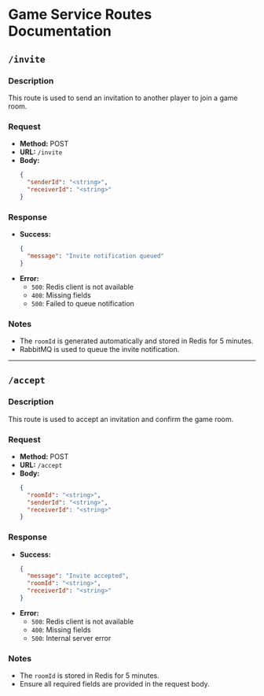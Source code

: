 # Game Service Routes Documentation

## `/invite`

### Description
This route is used to send an invitation to another player to join a game room.

### Request
- **Method:** POST
- **URL:** `/invite`
- **Body:**
  ```json
  {
    "senderId": "<string>",
    "receiverId": "<string>"
  }
  ```

### Response
- **Success:**
  ```json
  {
    "message": "Invite notification queued"
  }
  ```
- **Error:**
  - `500`: Redis client is not available
  - `400`: Missing fields
  - `500`: Failed to queue notification

### Notes
- The `roomId` is generated automatically and stored in Redis for 5 minutes.
- RabbitMQ is used to queue the invite notification.

---

## `/accept`

### Description
This route is used to accept an invitation and confirm the game room.

### Request
- **Method:** POST
- **URL:** `/accept`
- **Body:**
  ```json
  {
    "roomId": "<string>",
    "senderId": "<string>",
    "receiverId": "<string>"
  }
  ```

### Response
- **Success:**
  ```json
  {
    "message": "Invite accepted",
    "roomId": "<string>",
    "receiverId": "<string>"
  }
  ```
- **Error:**
  - `500`: Redis client is not available
  - `400`: Missing fields
  - `500`: Internal server error

### Notes
- The `roomId` is stored in Redis for 5 minutes.
- Ensure all required fields are provided in the request body.